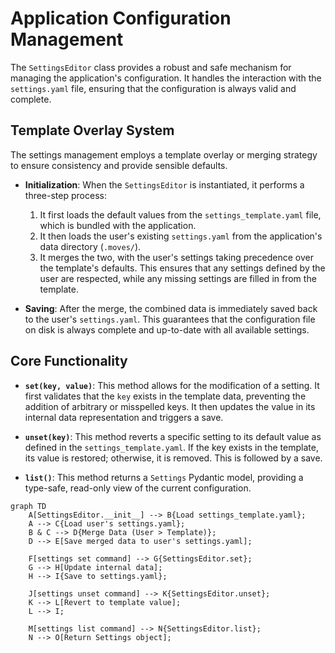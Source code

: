 # Application Configuration Management

The `SettingsEditor` class provides a robust and safe mechanism for managing the application's configuration. It handles the interaction with the `settings.yaml` file, ensuring that the configuration is always valid and complete.

## Template Overlay System

The settings management employs a template overlay or merging strategy to ensure consistency and provide sensible defaults.

-   **Initialization**: When the `SettingsEditor` is instantiated, it performs a three-step process:
    1.  It first loads the default values from the `settings_template.yaml` file, which is bundled with the application.
    2.  It then loads the user's existing `settings.yaml` from the application's data directory (`.moves/`).
    3.  It merges the two, with the user's settings taking precedence over the template's defaults. This ensures that any settings defined by the user are respected, while any missing settings are filled in from the template.

-   **Saving**: After the merge, the combined data is immediately saved back to the user's `settings.yaml`. This guarantees that the configuration file on disk is always complete and up-to-date with all available settings.

## Core Functionality

-   **`set(key, value)`**: This method allows for the modification of a setting. It first validates that the `key` exists in the template data, preventing the addition of arbitrary or misspelled keys. It then updates the value in its internal data representation and triggers a save.

-   **`unset(key)`**: This method reverts a specific setting to its default value as defined in the `settings_template.yaml`. If the key exists in the template, its value is restored; otherwise, it is removed. This is followed by a save.

-   **`list()`**: This method returns a `Settings` Pydantic model, providing a type-safe, read-only view of the current configuration.

```mermaid
graph TD
    A[SettingsEditor.__init__] --> B{Load settings_template.yaml};
    A --> C{Load user's settings.yaml};
    B & C --> D{Merge Data (User > Template)};
    D --> E[Save merged data to user's settings.yaml];

    F[settings set command] --> G{SettingsEditor.set};
    G --> H[Update internal data];
    H --> I{Save to settings.yaml};

    J[settings unset command] --> K{SettingsEditor.unset};
    K --> L[Revert to template value];
    L --> I;

    M[settings list command] --> N{SettingsEditor.list};
    N --> O[Return Settings object];
```